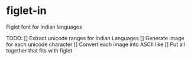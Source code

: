 # figlet-in
Figlet font for Indian languages

TODO:
[] Extract unicode ranges for Indian Languages
[] Generate image for each unicode character
[] Convert each image into ASCII like 
[] Put all together that fits with figlet



